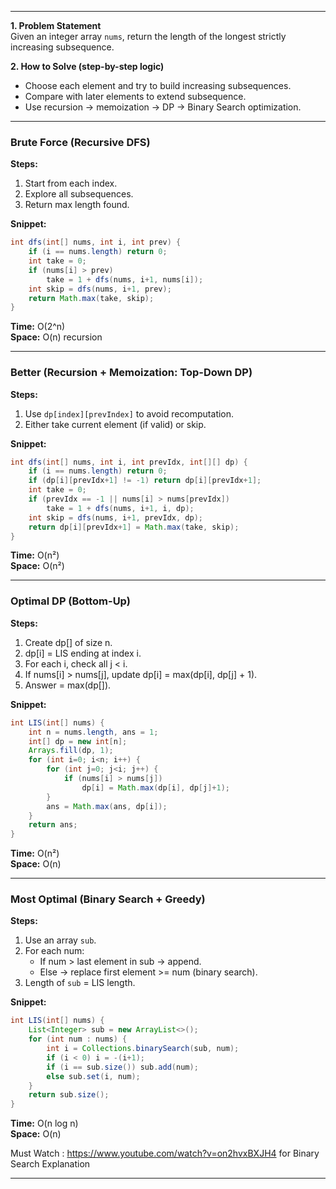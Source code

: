 

---

**1. Problem Statement**  
Given an integer array `nums`, return the length of the longest strictly increasing subsequence.


**2. How to Solve (step-by-step logic)**

- Choose each element and try to build increasing subsequences.
- Compare with later elements to extend subsequence.
- Use recursion → memoization → DP → Binary Search optimization.

---
### Brute Force (Recursive DFS)

**Steps:**

1. Start from each index.
2. Explore all subsequences.
3. Return max length found.

**Snippet:**

```java
int dfs(int[] nums, int i, int prev) {
    if (i == nums.length) return 0;
    int take = 0;
    if (nums[i] > prev) 
        take = 1 + dfs(nums, i+1, nums[i]);
    int skip = dfs(nums, i+1, prev);
    return Math.max(take, skip);
}
```

**Time:** O(2^n)  
**Space:** O(n) recursion

---

### Better (Recursion + Memoization: Top-Down DP)

**Steps:**

1. Use `dp[index][prevIndex]` to avoid recomputation.
2. Either take current element (if valid) or skip.

**Snippet:**

```java
int dfs(int[] nums, int i, int prevIdx, int[][] dp) {
    if (i == nums.length) return 0;
    if (dp[i][prevIdx+1] != -1) return dp[i][prevIdx+1];
    int take = 0;
    if (prevIdx == -1 || nums[i] > nums[prevIdx])
        take = 1 + dfs(nums, i+1, i, dp);
    int skip = dfs(nums, i+1, prevIdx, dp);
    return dp[i][prevIdx+1] = Math.max(take, skip);
}
```

**Time:** O(n²)  
**Space:** O(n²)

---

### Optimal DP (Bottom-Up)

**Steps:**

1. Create dp[] of size n.
2. dp[i] = LIS ending at index i.
3. For each i, check all j < i.
4. If nums[i] > nums[j], update dp[i] = max(dp[i], dp[j] + 1).
5. Answer = max(dp[]).

**Snippet:**

```java
int LIS(int[] nums) {
    int n = nums.length, ans = 1;
    int[] dp = new int[n];
    Arrays.fill(dp, 1);
    for (int i=0; i<n; i++) {
        for (int j=0; j<i; j++) {
            if (nums[i] > nums[j])
                dp[i] = Math.max(dp[i], dp[j]+1);
        }
        ans = Math.max(ans, dp[i]);
    }
    return ans;
}
```

**Time:** O(n²)  
**Space:** O(n)

---

### Most Optimal (Binary Search + Greedy)

**Steps:**

1. Use an array `sub`.
2. For each num:
    - If num > last element in sub → append.
    - Else → replace first element >= num (binary search).
3. Length of `sub` = LIS length.

**Snippet:**

```java
int LIS(int[] nums) {
    List<Integer> sub = new ArrayList<>();
    for (int num : nums) {
        int i = Collections.binarySearch(sub, num);
        if (i < 0) i = -(i+1);
        if (i == sub.size()) sub.add(num);
        else sub.set(i, num);
    }
    return sub.size();
}
```

**Time:** O(n log n)  
**Space:** O(n)

Must Watch : https://www.youtube.com/watch?v=on2hvxBXJH4 for Binary Search Explanation 

---
